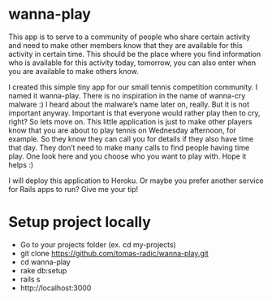 
# wanna-play
This app is to serve to a community of people who share certain activity and need to make other members know that they are available for this activity in certain time. This should be the place where you find information who is available for this activity today, tomorrow, you can also enter when you are available to make others know.

I created this simple tiny app for our small tennis competition community. I named it wanna-play. There is no inspiration in the name of wanna-cry malware :) I heard about the malware’s name later on, really. But it is not important anyway. Important is that everyone would rather play then to cry, right? So lets move on. This little application is just to make other players know that you are about to play tennis on Wednesday afternoon, for example. So they know they can call you for details if they also have time that day. They don’t need to make many calls to find people having time play. One look here and you choose who you want to play with. Hope it helps :)

I will deploy this application to Heroku. Or maybe you prefer another service for Rails apps to run? Give me your tip!

# Setup project locally
- Go to your projects folder (ex. cd my-projects)
- git clone https://github.com/tomas-radic/wanna-play.git
- cd wanna-play
- rake db:setup
- rails s
- http://localhost:3000
